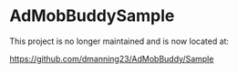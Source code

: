 AdMobBuddySample
===============

This project is no longer maintained and is now located at:

https://github.com/dmanning23/AdMobBuddy/Sample
